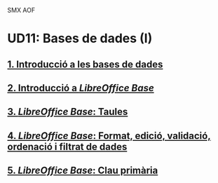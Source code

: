 SMX AOF
# UD11: Bases de dades (I)

## [1. Introducció a les bases de dades](db01_intro.ca.md)
## [2. Introducció a *LibreOffice Base*](db02_libreofficebase.ca.md)
## [3. *LibreOffice Base*: Taules](db03_base_tables.ca.md)
## [4. *LibreOffice Base*: Format, edició, validació, ordenació i filtrat de dades](db04_base_management.ca.md)
## [5. *LibreOffice Base*: Clau primària](db05_base_primary_key_table_edit.ca.md)
<!--
## [6. *LibreOffice Base* Relacions entre taules. Integritat referencial](db06_base_relationships.ca.md)
## [5. *LibreOffice Base* Clau primària](db05_base_primary_key.ca.md)
## [5. *LibreOffice Base* Clau primària](db05_base_primary_key.ca.md)
## [5. *LibreOffice Base* Clau primària](db05_base_primary_key.ca.md)
-->
